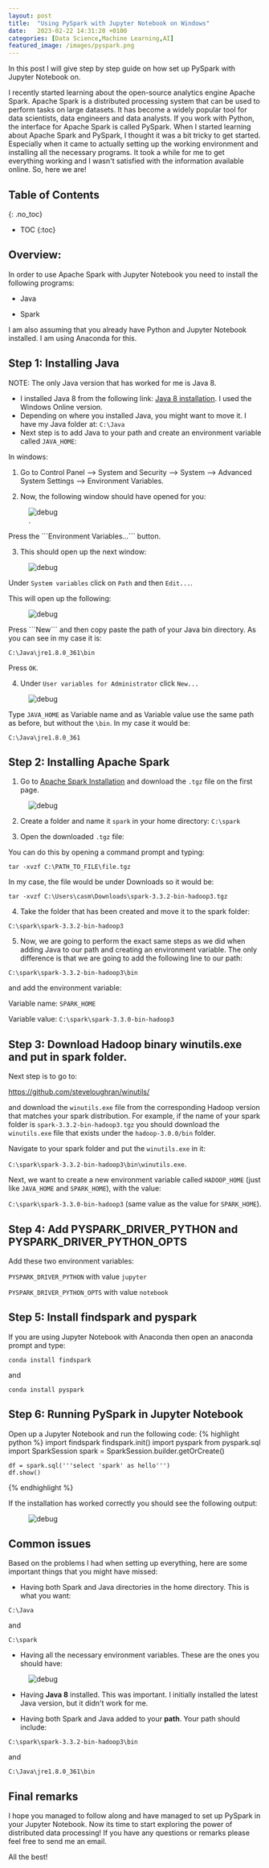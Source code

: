 ```yaml
---
layout: post
title:  "Using PySpark with Jupyter Notebook on Windows"
date:   2023-02-22 14:31:20 +0100
categories: [Data Science,Machine Learning,AI]
featured_image: /images/pyspark.png
---
```

In this post I will give step by step guide on how set up PySpark with Jupyter Notebook on. 

I recently started learning about the open-source analytics engine Apache Spark. Apache Spark is a distributed processing system
that can be used to perform tasks on large datasets. It has become a widely popular tool for data scientists, data engineers and data analysts. If you work with Python, the interface for Apache Spark is called PySpark. When I started learning about Apache Spark and PySpark, I thought it was a bit tricky to get started. Especially when it came to actually setting up the working environment and installing all the necessary programs. It took a while for me to get everything working and I wasn't satisfied with the information available online. So, here we are! 


## Table of Contents
{: .no_toc}
* TOC
{:toc}



## Overview:

In order to use Apache Spark with Jupyter Notebook you need to install the following programs:

- Java

- Spark

I am also assuming that you already have Python and Jupyter Notebook installed. I am using Anaconda for this.

## Step 1: Installing Java

NOTE: The only Java version that has worked for me is Java 8.

- I installed Java 8 from the following link: <a href = "https://www.java.com/en/download/manual.jsp">Java 8 installation</a>.
I used the Windows Online version.
- Depending on where you installed Java, you might want to move it. I have my Java folder at:
```C:\Java```
- Next step is to add Java to your path and create an environment variable called ```JAVA_HOME```:

In windows:

1)  Go to Control Panel --> System and Security --> System --> Advanced System Settings --> Environment Variables.

2)  Now, the following window should have opened for you:

<figure>
    <img src="/assets/images/sys_prop.png" alt="debug">
    <figcaption>.</figcaption>
</figure>  
Press the ```Environment Variables...``` button.

3) This should open up the next window:

<figure>
    <img src="/assets/images/env_var.png" alt="debug">
    <figcaption></figcaption>
</figure>

Under ```System variables``` click on ```Path``` and then ```Edit...```.

This will open up the following:
<figure>
    <img src="/assets/images/edit_path.png" alt="debug">
    <figcaption></figcaption>
</figure>
Press ```New``` and then copy paste the path of your Java bin directory. As you can see in my case it is:

```C:\Java\jre1.8.0_361\bin```

Press ```OK```.

4) Under ```User variables for Administrator``` click ```New...```

<figure>
    <img src="/assets/images/user_var.png" alt="debug">
    <figcaption></figcaption>
</figure>

Type ```JAVA_HOME``` as Variable name and as Variable value use the same path as before, but without the ```\bin```.
In my case it would be:

```C:\Java\jre1.8.0_361```


## Step 2: Installing Apache Spark

1) Go to  <a href = "https://spark.apache.org/downloads.html">Apache Spark Installation</a> and download
the ```.tgz``` file on the first page.
<figure>
    <img src="/assets/images/apache.png" alt="debug">
    <figcaption></figcaption>
</figure>

2) Create a folder and name it ```spark``` in your home directory:
```C:\spark```


3) Open the downloaded ```.tgz``` file:

You can do this by opening a command prompt and typing:

```tar -xvzf C:\PATH_TO_FILE\file.tgz```

In my case, the file would be under Downloads so it would be:

```tar -xvzf C:\Users\casm\Downloads\spark-3.3.2-bin-hadoop3.tgz```

4) Take the folder that has been created and move it to the spark folder:

```C:\spark\spark-3.3.2-bin-hadoop3```

5) Now, we are going to perform the exact same steps as we did when adding Java to our path and creating an environment variable.
The only difference is that we are going to add the following line to our path:

```C:\spark\spark-3.3.2-bin-hadoop3\bin```

and add the environment variable:

Variable name: ```SPARK_HOME```

Variable value: ```C:\spark\spark-3.3.0-bin-hadoop3```

## Step 3: Download Hadoop binary winutils.exe and put in spark folder.
Next step is to go to:

<a href = "https://github.com/steveloughran/winutils/">https://github.com/steveloughran/winutils/</a>

and download the ```winutils.exe``` file from the corresponding Hadoop version that matches your spark distribution. For example, if the name of your spark folder is ```spark-3.3.2-bin-hadoop3.tgz``` you should download the ```winutils.exe``` file that exists under the ```hadoop-3.0.0/bin``` folder.

Navigate to your spark folder and put the ```winutils.exe``` in it:

```C:\spark\spark-3.3.2-bin-hadoop3\bin\winutils.exe```.

Next, we want to create a new environment variable called ```HADOOP_HOME``` (just like ```JAVA_HOME``` and ```SPARK_HOME```),
with the value:

```C:\spark\spark-3.3.0-bin-hadoop3``` (same value as the value for ```SPARK_HOME```).

## Step 4: Add PYSPARK_DRIVER_PYTHON and PYSPARK_DRIVER_PYTHON_OPTS
Add these two environment variables:

```PYSPARK_DRIVER_PYTHON``` with value ```jupyter```

```PYSPARK_DRIVER_PYTHON_OPTS``` with value ```notebook```

## Step 5: Install findspark and pyspark

If you are using Jupyter Notebook with Anaconda then open an anaconda prompt and type:

```conda install findspark```

and 

```conda install pyspark```


## Step 6: Running PySpark in Jupyter Notebook
Open up a Jupyter Notebook and run the following code:
{% highlight python %}
    import findspark
    findspark.init()
    import pyspark
    from pyspark.sql import SparkSession
    spark = SparkSession.builder.getOrCreate()

    df = spark.sql('''select 'spark' as hello''')
    df.show()
{% endhighlight %}

If the installation has worked correctly you should see the following output:
<figure>
    <img src="/assets/images/hello_spark.png" alt="debug">
    <figcaption></figcaption>
</figure>

## Common issues

Based on the problems I had when setting up everything, here are some important things that you might have missed:

- Having both Spark and Java directories in the home directory. This is what you want:

```C:\Java```

and

```C:\spark```

- Having all the necessary environment variables. These are the ones you should have:
<figure>
    <img src="/assets/images/final_var.png" alt="debug">
    <figcaption></figcaption>
</figure>

- Having **Java 8** installed. This was important. I initially installed the latest Java version, but it didn't work for me.

- Having both Spark and Java added to your **path**. Your path should include:

```C:\spark\spark-3.3.2-bin-hadoop3\bin```

and 

```C:\Java\jre1.8.0_361\bin```

## Final remarks

I hope you managed to follow along and have managed to set up PySpark in your Jupyter Notebook. Now its time to start exploring the
power of distributed data processing! If you have any questions or remarks please feel free to send me an email.


All the best!











